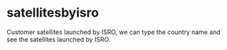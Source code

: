 # satellitesbyisro

Customer satellites launched by ISRO, we can type the country name and see the satellites launched by ISRO.
